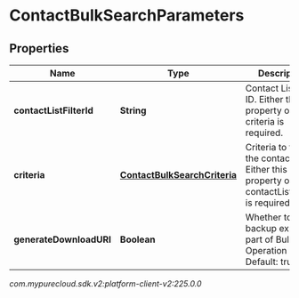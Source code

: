 # ContactBulkSearchParameters


## Properties

| Name | Type | Description | Notes |
| ------------ | ------------- | ------------- | ------------- |
| **contactListFilterId** | **String** | Contact List Filter ID. Either this property or criteria is required. |  [optional] |
| **criteria** | [**ContactBulkSearchCriteria**](ContactBulkSearchCriteria) | Criteria to filter the contacts by. Either this property or contactListFilterId is required. |  [optional] |
| **generateDownloadURI** | **Boolean** | Whether to do backup export as part of Bulk Operation or not. Default: true. |  [optional] |




_com.mypurecloud.sdk.v2:platform-client-v2:225.0.0_
